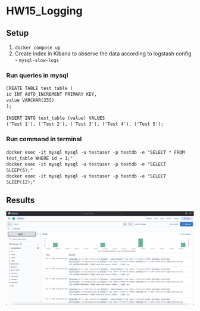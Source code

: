# HW15_Logging

## Setup
1. `docker compose up`
2. Create index in Kibana to observe the data according to logstash config - `mysql-slow-logs`

### Run queries in mysql
````USE testdb;
CREATE TABLE test_table (
id INT AUTO_INCREMENT PRIMARY KEY,
value VARCHAR(255)
);

INSERT INTO test_table (value) VALUES
('Test 1'), ('Test 2'), ('Test 3'), ('Test 4'), ('Test 5');
````
### Run command in terminal
```docker exec -it mysql mysql -u testuser -p testdb -e "SELECT SLEEP(2);"
docker exec -it mysql mysql -u testuser -p testdb -e "SELECT * FROM test_table WHERE id = 1;"
docker exec -it mysql mysql -u testuser -p testdb -e "SELECT SLEEP(5);"
docker exec -it mysql mysql -u testuser -p testdb -e "SELECT SLEEP(12);"
```

## Results
![Kibana](results/1.png)
